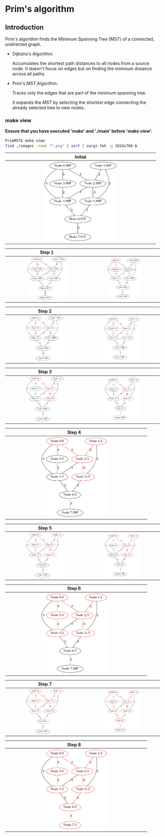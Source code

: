 # Prim's algorithm

## Introduction

Prim's algorithm finds the Minimum Spanning Tree (MST) of a connected, undirected graph.

- Dijkstra's Algorithm: 

    Accumulates the shortest path distances to all nodes from a source node. 
    It doesn't focus on edges but on finding the minimum distance across all paths.

- Prim's MST Algorithm: 

    Tracks only the edges that are part of the minimum spanning tree. 
    
    It expands the MST by selecting the shortest edge connecting the already selected tree to new nodes.

###  make view

**Ensure that you have executed 'make' and './main' before 'make view'.**


```sh
PrimMST$ make view
find ./images -name "*.png" | sort | xargs feh -g 1024x768 &
```


| Initial | 
|:-------------:|
| <img src="images/PrimMST_0000.png" width="50%" height="50%"> |  


| Step 1 |  |
|:-------------:|:-------------:|
| <img src="images/PrimMST_0001.png" width="50%" height="50%"> |  <img src="images/PrimMST_0002.png" width="50%" height="50%"> | 


| Step 2 |  |
|:-------------:|:-------------:|
| <img src="images/PrimMST_0003.png" width="50%" height="50%"> |  <img src="images/PrimMST_0004.png" width="50%" height="50%"> | 


|Step 3 |  |
|:-------------:|:-------------:|
|<img src="images/PrimMST_0005.png" width="50%" height="50%"> | <img src="images/PrimMST_0006.png" width="50%" height="50%">  | 


|Step 4 | |
|:-------------:|:-------------:|
| <img src="images/PrimMST_0007.png" width="50%" height="50%"> | | 


| Step 5 | |
|:-------------:|:-------------:|
| <img src="images/PrimMST_0008.png" width="50%" height="50%">  |  <img src="images/PrimMST_0009.png" width="50%" height="50%">| 

| Step 6 | |
|:-------------:|:-------------:|
| <img src="images/PrimMST_0010.png" width="50%" height="50%">  |   | 

| Step 7 ||
|:-------------:|:-------------:|
| <img src="images/PrimMST_0011.png" width="50%" height="50%">  | <img src="images/PrimMST_0012.png" width="50%" height="50%">| 


| Step 8 |  |
|:-------------:|:-------------:|
| <img src="images/PrimMST_0013.png" width="50%" height="50%"> |  | 


